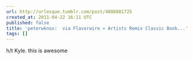 ```yaml
---
url: http://urlesque.tumblr.com/post/4808881725
created_at: 2011-04-22 16:11 UTC
published: false
title: 'peterwknox:  via Flavorwire » Artists Remix Classic Book...'
tags: []
---
```


h/t Kyle.  this is awesome
